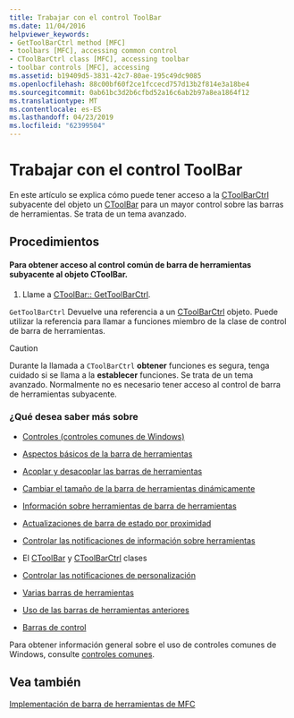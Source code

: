 ```yaml
---
title: Trabajar con el control ToolBar
ms.date: 11/04/2016
helpviewer_keywords:
- GetToolBarCtrl method [MFC]
- toolbars [MFC], accessing common control
- CToolBarCtrl class [MFC], accessing toolbar
- toolbar controls [MFC], accessing
ms.assetid: b19409d5-3831-42c7-80ae-195c49dc9085
ms.openlocfilehash: 88c00bf60f2ce1fccecd757d13b2f814e3a18be4
ms.sourcegitcommit: 0ab61bc3d2b6cfbd52a16c6ab2b97a8ea1864f12
ms.translationtype: MT
ms.contentlocale: es-ES
ms.lasthandoff: 04/23/2019
ms.locfileid: "62399504"
---
```

# <a name="working-with-the-toolbar-control"></a>Trabajar con el control ToolBar

En este artículo se explica cómo puede tener acceso a la [CToolBarCtrl](../mfc/reference/ctoolbarctrl-class.md) subyacente del objeto un [CToolBar](../mfc/reference/ctoolbar-class.md) para un mayor control sobre las barras de herramientas. Se trata de un tema avanzado.

## <a name="procedures"></a>Procedimientos

#### <a name="to-access-the-toolbar-common-control-underlying-your-ctoolbar-object"></a>Para obtener acceso al control común de barra de herramientas subyacente al objeto CToolBar.

1. Llame a [CToolBar:: GetToolBarCtrl](../mfc/reference/ctoolbar-class.md#gettoolbarctrl).

`GetToolBarCtrl` Devuelve una referencia a un [CToolBarCtrl](../mfc/reference/ctoolbarctrl-class.md) objeto. Puede utilizar la referencia para llamar a funciones miembro de la clase de control de barra de herramientas.

> [!CAUTION]
>  Durante la llamada a `CToolBarCtrl` **obtener** funciones es segura, tenga cuidado si se llama a la **establecer** funciones. Se trata de un tema avanzado. Normalmente no es necesario tener acceso al control de barra de herramientas subyacente.

### <a name="what-do-you-want-to-know-more-about"></a>¿Qué desea saber más sobre

- [Controles (controles comunes de Windows)](../mfc/controls-mfc.md)

- [Aspectos básicos de la barra de herramientas](../mfc/toolbar-fundamentals.md)

- [Acoplar y desacoplar las barras de herramientas](../mfc/docking-and-floating-toolbars.md)

- [Cambiar el tamaño de la barra de herramientas dinámicamente](../mfc/docking-and-floating-toolbars.md)

- [Información sobre herramientas de barra de herramientas](../mfc/toolbar-tool-tips.md)

- [Actualizaciones de barra de estado por proximidad](../mfc/toolbar-tool-tips.md)

- [Controlar las notificaciones de información sobre herramientas](../mfc/handling-tool-tip-notifications.md)

- El [CToolBar](../mfc/reference/ctoolbar-class.md) y [CToolBarCtrl](../mfc/reference/ctoolbarctrl-class.md) clases

- [Controlar las notificaciones de personalización](../mfc/handling-customization-notifications.md)

- [Varias barras de herramientas](../mfc/toolbar-fundamentals.md)

- [Uso de las barras de herramientas anteriores](../mfc/using-your-old-toolbars.md)

- [Barras de control](../mfc/control-bars.md)

Para obtener información general sobre el uso de controles comunes de Windows, consulte [controles comunes](/windows/desktop/Controls/common-controls-intro).

## <a name="see-also"></a>Vea también

[Implementación de barra de herramientas de MFC](../mfc/mfc-toolbar-implementation.md)
